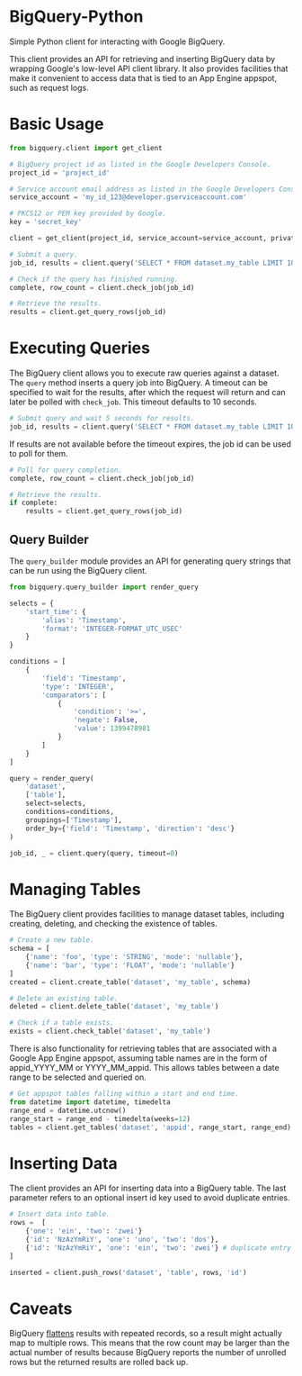BigQuery-Python
===============

Simple Python client for interacting with Google BigQuery.

This client provides an API for retrieving and inserting BigQuery data by wrapping Google's low-level API client library. It also provides facilities that make it convenient to access data that is tied to an App Engine appspot, such as request logs.

# Basic Usage #

```python
from bigquery.client import get_client

# BigQuery project id as listed in the Google Developers Console.
project_id = 'project_id'

# Service account email address as listed in the Google Developers Console.
service_account = 'my_id_123@developer.gserviceaccount.com'

# PKCS12 or PEM key provided by Google.
key = 'secret_key'

client = get_client(project_id, service_account=service_account, private_key=key, readonly=True)

# Submit a query.
job_id, results = client.query('SELECT * FROM dataset.my_table LIMIT 1000')

# Check if the query has finished running.
complete, row_count = client.check_job(job_id)

# Retrieve the results.
results = client.get_query_rows(job_id)
```

# Executing Queries #

The BigQuery client allows you to execute raw queries against a dataset. The `query` method inserts a query job into BigQuery. A timeout can be specified to wait for the results, after which the request will return and can later be polled with `check_job`. This timeout defaults to 10 seconds.

```python
# Submit query and wait 5 seconds for results.
job_id, results = client.query('SELECT * FROM dataset.my_table LIMIT 1000', timeout=5)
```

If results are not available before the timeout expires, the job id can be used to poll for them.

```python
# Poll for query completion.
complete, row_count = client.check_job(job_id)

# Retrieve the results.
if complete:
    results = client.get_query_rows(job_id)
```

## Query Builder ##

The `query_builder` module provides an API for generating query strings that can be run using the BigQuery client.

```python
from bigquery.query_builder import render_query

selects = {
    'start_time': {
        'alias': 'Timestamp',
        'format': 'INTEGER-FORMAT_UTC_USEC'
    }
}

conditions = [
    {
        'field': 'Timestamp',
        'type': 'INTEGER',
        'comparators': [
            {
                'condition': '>=',
                'negate': False,
                'value': 1399478981
            }
        ]
    }
]

query = render_query(
    'dataset',
    ['table'],
    select=selects,
    conditions=conditions,
    groupings=['Timestamp'],
    order_by={'field': 'Timestamp', 'direction': 'desc'}
)

job_id, _ = client.query(query, timeout=0)
```

# Managing Tables

The BigQuery client provides facilities to manage dataset tables, including creating, deleting, and checking the existence of tables.

```python
# Create a new table.
schema = [
    {'name': 'foo', 'type': 'STRING', 'mode': 'nullable'},
    {'name': 'bar', 'type': 'FLOAT', 'mode': 'nullable'}
]
created = client.create_table('dataset', 'my_table', schema)

# Delete an existing table.
deleted = client.delete_table('dataset', 'my_table')

# Check if a table exists.
exists = client.check_table('dataset', 'my_table')
```

There is also functionality for retrieving tables that are associated with a Google App Engine appspot, assuming table names are in the form of appid_YYYY_MM or YYYY_MM_appid. This allows tables between a date range to be selected and queried on.

```python
# Get appspot tables falling within a start and end time.
from datetime import datetime, timedelta
range_end = datetime.utcnow()
range_start = range_end - timedelta(weeks=12)
tables = client.get_tables('dataset', 'appid', range_start, range_end)
```

# Inserting Data

The client provides an API for inserting data into a BigQuery table. The last parameter refers to an optional insert id key used to avoid duplicate entries.

```python
# Insert data into table.
rows =  [
    {'one': 'ein', 'two': 'zwei'}
    {'id': 'NzAzYmRiY', 'one': 'uno', 'two': 'dos'},
    {'id': 'NzAzYmRiY', 'one': 'ein', 'two': 'zwei'} # duplicate entry 
]

inserted = client.push_rows('dataset', 'table', rows, 'id')
```

# Caveats

BigQuery [flattens](https://developers.google.com/bigquery/docs/data?hl=ja#flatten) results with repeated records, so a result might actually map to multiple rows. This means that the row count may be larger than the actual number of results because BigQuery reports the number of unrolled rows but the returned results are rolled back up.
